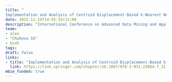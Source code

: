 ```yaml
---
title: "
Implementation and Analysis of Centroid Displacement-Based k-Nearest Neighbors"
date: 2022-11-24T14:55:33+13:00
description: "International Conference on Advanced Data Mining and Applications"
team:
- alex
- "Chukova SS"
- binh
tags:
draft: false
links:
- title: "Implementation and Analysis of Centroid Displacement-Based k-Nearest Neighbors"
  link: https://link.springer.com/chapter/10.1007/978-3-031-22064-7_31
mbie_funded: true
---
```

